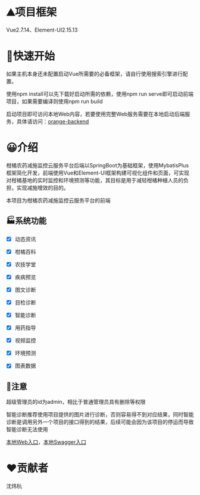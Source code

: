 # ⛰项目框架

Vue2.7.14、Element-UI2.15.13

# 🏃快速开始

如果主机本身还未配置启动Vue所需要的必备框架，请自行使用搜索引擎进行配置。

使用npm install可以先下载好启动所需的依赖，使用npm run serve即可启动前端项目，如果需要编译则使用npm run build

启动项目即可访问本地Web内容，若要使用完整Web服务需要在本地启动后端服务，具体请访问：[orange-backend](https://github.com/RolinFirelink/orange-backend)

# 😀介绍

柑橘农药减施监控云服务平台后端以SpringBoot为基础框架，使用MybatisPlus框架简化开发，前端使用Vue和Element-UI框架构建可视化组件和页面，可实现对柑橘基地的实时监控和环境预测等功能，其目标是用于减轻柑橘种植人员的负担，实现减施增效的目的。

本项目为柑橘农药减施监控云服务平台的前端

## 🏭系统功能

- [x] 动态资讯

- [x] 柑橘百科
- [x] 农技学堂
- [x] 疾病预览
- [x] 图文诊断
- [x] 目检诊断

- [x] 智能诊断
- [x] 用药指导
- [x] 视频监控
- [x] 环境预测
- [x] 图表数据

## 🧱注意

超级管理员的id为admin，相比于普通管理员具有删除等权限

智能诊断推荐使用项目提供的图片进行诊断，否则容易得不到对应结果，同时智能诊断是调用另外一个项目的接口得到的结果，后续可能会因为该项目的停运而导致智能诊断无法使用

[本地Web入口](http://localhost:8805/#/login)，[本地Swagger入口](http://localhost:8804/swagger-ui.html#/)

# ❤️贡献者

沈炜杭





